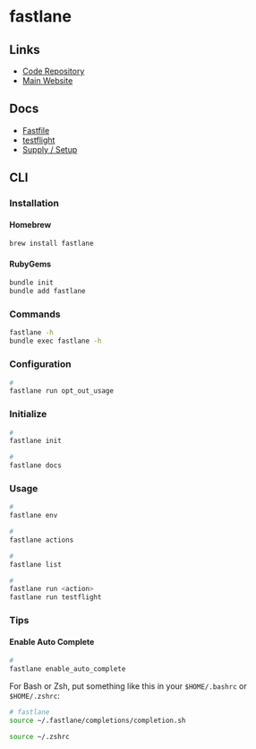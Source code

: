 # fastlane

<!--
https://github.com/search?o=desc&q=filename%3AFastfile+%22ruby%22&s=indexed&type=Code

https://github.com/rakutentech/ios-buildconfig/blob/master/fastlane/Fastfile
https://github.com/DHBW-VS/app
https://github.com/joreilly/GalwayBus
https://github.com/Automattic/pocket-casts-ios/
-->

## Links

- [Code Repository](https://github.com/fastlane/fastlane)
- [Main Website](https://fastlane.tools)

## Docs

- [Fastfile](https://docs.fastlane.tools/advanced/Fastfile/)
- [testflight](https://docs.fastlane.tools/actions/testflight/)
- [Supply / Setup](https://docs.fastlane.tools/actions/supply/#setup)

## CLI

### Installation

#### Homebrew

```sh
brew install fastlane
```

#### RubyGems

```sh
bundle init
bundle add fastlane
```

### Commands

```sh
fastlane -h
bundle exec fastlane -h
```

### Configuration

```sh
#
fastlane run opt_out_usage
```

### Initialize

```sh
#
fastlane init

#
fastlane docs
```

### Usage

```sh
#
fastlane env

#
fastlane actions

#
fastlane list

#
fastlane run <action>
fastlane run testflight
```

### Tips

#### Enable Auto Complete

```sh
#
fastlane enable_auto_complete
```

For Bash or Zsh, put something like this in your `$HOME/.bashrc` or `$HOME/.zshrc`:

```sh
# fastlane
source ~/.fastlane/completions/completion.sh
```

```sh
source ~/.zshrc
```
